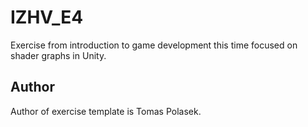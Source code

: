 # IZHV_E4
Exercise from introduction to game development this time focused on shader graphs in Unity.


## Author
Author of exercise template is Tomas Polasek.
